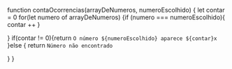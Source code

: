 function contaOcorrencias(arrayDeNumeros, numeroEscolhido) {
let contar = 0
for(let numero of arrayDeNumeros)
{if (numero === numeroEscolhido){
contar ++
}

}
if(contar != 0){return `O número ${numeroEscolhido} aparece ${contar}x`
}else {
  return `Número não encontrado`
  
}
}